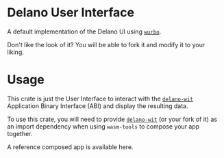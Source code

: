 # Delano User Interface

A default implementation of the Delano UI using [`wurbo`](https://github.com/DougAnderson444/wurbo).

Don't like the look of it? You will be able to fork it and modify it to your liking.

# Usage

This crate is just the User Interface to interact with the [`delano-wit`](../delano-wit/) Application Binary Interface (ABI) and display the resulting data.

To use this crate, you will need to provide [`delano-wit`](../delano-wit/) (or your fork of it) as an import dependency when using `wasm-tools` to compose your app together.

A reference composed app is available here.


